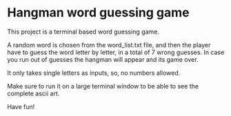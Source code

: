 <h1>Hangman word guessing game</h1>

This project is a terminal based word guessing game.

A random word is chosen from the word_list.txt file, and then the player have to guess the word letter by letter, in a total of 7 wrong guesses.
In case you run out of guesses the hangman will appear and its game over.

It only takes single letters as inputs, so, no numbers allowed.

Make sure to run it on a large terminal window to be able to see the complete ascii art.

Have fun!
